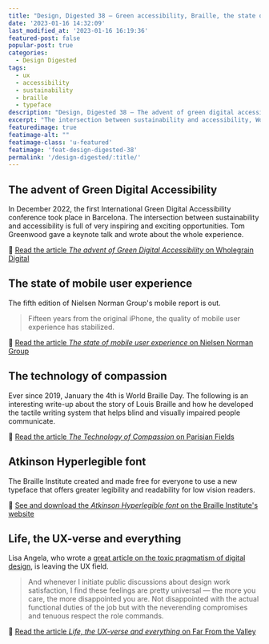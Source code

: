 ```yaml
---
title: "Design, Digested 38 – Green accessibility, Braille, the state of mobile UX"
date: '2023-01-16 14:32:09'
last_modified_at: '2023-01-16 16:19:36'
featured-post: false
popular-post: true
categories:
  - Design Digested
tags:
  - ux
  - accessibility
  - sustainability
  - braille
  - typeface
description: "Design, Digested 38 – The advent of green digital accessibility, World Braille Day and Louis Braille's story, the state of mobile UX and more."
excerpt: "The intersection between sustainability and accessibility, World Braille Day, the state of mobile UX and more."
featuredimage: true
featimage-alt: ""
featimage-class: 'u-featured'
featimage: 'feat-design-digested-38'
permalink: '/design-digested/:title/'
---
```

## The advent of Green Digital Accessibility

In December 2022, the first International Green Digital Accessibility conference took place in Barcelona. The intersection between sustainability and accessibility is full of very inspiring and exciting opportunities. Tom Greenwood gave a keynote talk and wrote about the whole experience.

🔗 [Read the article _The advent of Green Digital Accessibility_ on Wholegrain Digital](https://www.wholegraindigital.com/blog/green-digital-accessibility/)

## The state of mobile user experience

The fifth edition of Nielsen Norman Group's mobile report is out. 

> Fifteen years from the original iPhone, the quality of mobile user experience has stabilized.

🔗 [Read the article _The state of mobile user experience_ on Nielsen Norman Group](https://www.nngroup.com/articles/state-mobile-ux/)

## The technology of compassion

Ever since 2019, January the 4th is World Braille Day. The following is an interesting write-up about the story of Louis Braille and how he developed the tactile writing system that helps blind and visually impaired people communicate.

🔗 [Read the article _The Technology of Compassion_ on Parisian Fields](https://parisianfields.com/2012/09/30/the-technology-of-compassion/)

## Atkinson Hyperlegible font

The Braille Institute created and made free for everyone to use a new typeface that offers greater legibility and readability for low vision readers. 

🔗 [See and download the _Atkinson Hyperlegible font_ on the Braille Institute's website](https://brailleinstitute.org/freefont)

## Life, the UX-verse and everything

Lisa Angela, who wrote a [great article on the toxic pragmatism of digital design](https://silviamaggidesign.com/design-digested/undoing-toxic-dogmatism/), is leaving the UX field. 

> And whenever I initiate public discussions about design work satisfaction, I find these feelings are pretty universal — the more you care, the more disappointed you are. Not disappointed with the actual functional duties of the job but with the neverending compromises and tenuous respect the role commands.

🔗 [Read the article _Life, the UX-verse and everything_ on Far From the Valley](https://farfromthevalley.substack.com/p/life-the-ux-verse-and-everything)